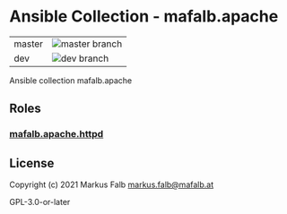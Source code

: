 # Ansible Collection - mafalb.apache


|||
|---|---|
|master|![master branch](https://github.com/mafalb/ansible-collection-apache/workflows/CI/badge.svg?branch=master)|
|dev|![dev branch](https://github.com/mafalb/ansible-collection-apache/workflows/CI/badge.svg?branch=dev)|


Ansible collection mafalb.apache

## Roles

### [mafalb.apache.httpd](roles/httpd/README.md)

## License

Copyright (c) 2021 Markus Falb <markus.falb@mafalb.at>

GPL-3.0-or-later
